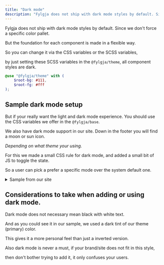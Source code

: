 ```yaml
---
title: "Dark mode"
description: "Fylgja does not ship with dark mode styles by default. Since we don't force a specific color pallet."
---
```


Fylgja does not ship with dark mode styles by default.
Since we don't force a specific color pallet.

But the foundation for each component is made in a flexible way.

So you can change it via the CSS variables or the SCSS variables, 

by just setting these SCSS variables in the `@fylgja/theme`, all component styles are dark.

```scss
@use "@fylgja/theme" with (
    $root-bg: #111,
    $root-fg: #fff
);
```

## Sample dark mode setup

But if your really want the light and dark mode experience.
You should use the CSS variables we offer in the `@fylgja/base`.

We also have dark mode support in our site.
Down in the footer you will find a moon or sun icon.

_Depending on what theme your using._

For this we made a small CSS rule for dark mode,
and added a small bit of JS to toggle the state.

So a user can pick a prefer a specific mode over the system default one.

<details class="faq-panel"><summary>Sample from our site</summary>

```scss
// _color-scheme.scss
@mixin dark-mode {
    --color-scheme: dark;
    --color-bg: #{color.change($color-theme, $lightness: 8%)};
    --color-text: #fff;
    --color-text-alt: #{color.change(#fff, $alpha: 0.8)};
    --color-text-muted: #{color.change(#fff, $alpha: 0.67)};
    --code-bg: #{color.change($color-theme, $lightness: 16%)};
    --code-color: #fff;
    --btn-focus-bg: #{color.change(#fff, $alpha: 0.1)};
    --btn-active-bg: #{color.change(#fff, $alpha: 0.2)};
    --divide-color: #{color.change(#fff, $alpha: 0.2)};
    ...
}

@media (prefers-color-scheme: dark) {
    :root:not([data-theme]) {
        @include dark-mode;
    }
}

:root[data-theme="dark"] {
    @include dark-mode;
}
```

```js
const root = document.documentElement;
let theme = "";

// Check for dark mode preference at the OS level
const prefersDarkScheme = window.matchMedia("(prefers-color-scheme: dark)");
const currentTheme = localStorage.getItem("theme");

if (currentTheme) {
    root.setAttribute("data-theme", currentTheme);
}

function toggleColorScheme(e) {
    if (!e.target.closest("[data-toggle-color-scheme]")) return;
    if (root.getAttribute("data-theme")) {
        theme = root.getAttribute("data-theme") === "dark" ? "light" : "dark";
    } else {
        theme = prefersDarkScheme ? "light" : "dark";
    }
    root.setAttribute("data-theme", theme);
    localStorage.setItem("theme", theme);
}

document.addEventListener("click", (event) => {
    toggleColorScheme(event);
});
```

</details>

## Considerations to take when adding or using dark mode.

Dark mode does not necessary mean black with white text.

And as you could see it in our sample,
we used a dark tint of our theme (primary) color.

This gives it a more personal feel than just a inverted version.

Also dark mode is never a must, if your brand/site does not fit in this style,

then don't bother trying to add it, it only confuses your users.
